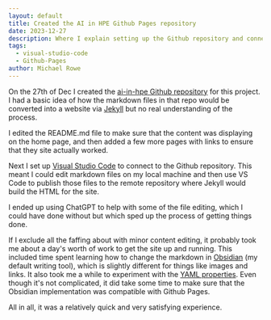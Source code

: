 ```yaml
---
layout: default
title: Created the AI in HPE Github Pages repository
date: 2023-12-27
description: Where I explain setting up the Github repository and connecting it to Visual Studio Code. Basically, launching this project.
tags:
  - visual-studio-code
  - Github-Pages
author: Michael Rowe
---
```

On the 27th of Dec I created the [ai-in-hpe Github repository](https://github.com/michael-rowe/ai-in-hpe) for this project. I had a basic idea of how the markdown files in that repo would be converted into a website via [Jekyll](https://www.wikiwand.com/en/Jekyll_(software)) but no real understanding of the process.

I edited the README.md file to make sure that the content was displaying on the home page, and then added a few more pages with links to ensure that they site actually worked.

Next I set up [Visual Studio Code](https://www.wikiwand.com/en/Visual_Studio_Code) to connect to the Github repository. This meant I could edit markdown files on my local machine and then use VS Code to publish those files to the remote repository where Jekyll would build the HTML for the site.

I ended up using ChatGPT to help with some of the file editing, which I could have done without but which sped up the process of getting things done.

If I exclude all the faffing about with minor content editing, it probably took me about a day's worth of work to get the site up and running. This included time spent learning how to change the markdown in [Obsidian](https://www.wikiwand.com/en/Obsidian_(software)) (my default writing tool), which is slightly different for things like images and links. It also took me a while to experiment with the [YAML properties](https://help.obsidian.md/Editing+and+formatting/Properties). Even though it's not complicated, it did take some time to make sure that the Obsidian implementation was compatible with Github Pages.

All in all, it was a relatively quick and very satisfying experience.
